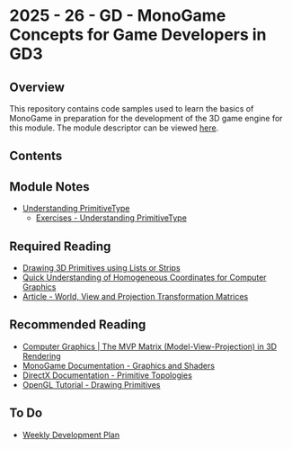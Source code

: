 # 2025 - 26 - GD - MonoGame Concepts for Game Developers in GD3

## Overview 

This repository contains code samples used to learn the basics of MonoGame in preparation for the development of the 3D game engine for this module.
The module descriptor can be viewed [here](https://courses.dkit.ie/index.cfm/page/module/moduleId/55573).

## Contents

## Module Notes 

- [Understanding PrimitiveType](Notes/Notes%20-%20Understanding%20Primitives.md)
	- [Exercises - Understanding PrimitiveType](Exercises/Exercises%20-%20Understanding%20Primitives.md)

## Required Reading 
 
- [Drawing 3D Primitives using Lists or Strips](https://docs.monogame.net/articles/getting_to_know/howto/graphics/HowTo_Draw_3D_Primitives.html#:~:text=Overview,basic%20effect%20and%20transformation%20matrices.)
- [Quick Understanding of Homogeneous Coordinates for Computer Graphics](https://www.youtube.com/watch?v=o-xwmTODTUI)
- [Article - World, View and Projection Transformation Matrices](http://www.codinglabs.net/article_world_view_projection_matrix.aspx)

## Recommended Reading 

- [Computer Graphics | The MVP Matrix (Model-View-Projection) in 3D Rendering](https://www.youtube.com/watch?v=a_rX4xfYcy4)
- [MonoGame Documentation - Graphics and Shaders](https://docs.monogame.net/articles/getting_started/5_adding_basic_code.html)
- [DirectX Documentation - Primitive Topologies](https://docs.microsoft.com/en-us/windows/win32/direct3d11/d3d10-graphics-programming-guide-primitive-topologies)
- [OpenGL Tutorial - Drawing Primitives](https://www.khronos.org/opengl/wiki/Primitive)



## To Do 

- [Weekly Development Plan](ToDo.md)




